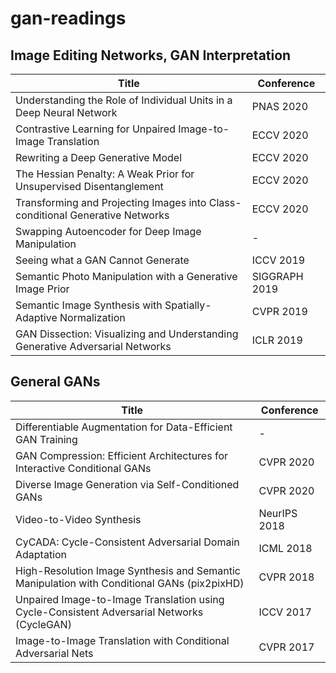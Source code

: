 # gan-readings

## Image Editing Networks, GAN Interpretation
| Title | Conference |
|-------|------------|
|Understanding the Role of Individual Units in a Deep Neural Network| PNAS 2020 |
|Contrastive Learning for Unpaired Image-to-Image Translation| ECCV 2020 |
|Rewriting a Deep Generative Model| ECCV 2020|
|The Hessian Penalty: A Weak Prior for Unsupervised Disentanglement| ECCV 2020|
|Transforming and Projecting Images into Class-conditional Generative Networks| ECCV 2020|
|Swapping Autoencoder for Deep Image Manipulation| - |
|Seeing what a GAN Cannot Generate| ICCV 2019|
|Semantic Photo Manipulation with a Generative Image Prior| SIGGRAPH 2019|
|Semantic Image Synthesis with Spatially-Adaptive Normalization| CVPR 2019|
|GAN Dissection: Visualizing and Understanding Generative Adversarial Networks| ICLR 2019|


## General GANs
| Title | Conference |
|-------|------------|
|Differentiable Augmentation for Data-Efficient GAN Training| - |
|GAN Compression: Efficient Architectures for Interactive Conditional GANs| CVPR 2020|
|Diverse Image Generation via Self-Conditioned GANs| CVPR 2020|
|Video-to-Video Synthesis| NeurIPS 2018|
|CyCADA: Cycle-Consistent Adversarial Domain Adaptation| ICML 2018|
|High-Resolution Image Synthesis and Semantic Manipulation with Conditional GANs (pix2pixHD)| CVPR 2018|
|Unpaired Image-to-Image Translation using Cycle-Consistent Adversarial Networks (CycleGAN)| ICCV 2017|
|Image-to-Image Translation with Conditional Adversarial Nets| CVPR 2017|


